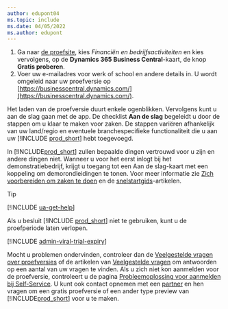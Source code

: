```yaml
---
author: edupont04
ms.topic: include
ms.date: 04/05/2022
ms.author: edupont
---
```

1. Ga naar [de proefsite](https://go.microsoft.com/fwlink/?linkid=847861), kies *Financiën en bedrijfsactiviteiten* en kies vervolgens, op de **Dynamics 365 Business Central**-kaart, de knop **Gratis proberen**.  
2. Voer uw e-mailadres voor werk of school en andere details in. U wordt omgeleid naar uw proefversie op [https://businesscentral.dynamics.com/](https://businesscentral.dynamics.com/).  

Het laden van de proefversie duurt enkele ogenblikken. Vervolgens kunt u aan de slag gaan met de app. De checklist **Aan de slag** begeleidt u door de stappen om u klaar te maken voor zaken. De stappen variëren afhankelijk van uw land/regio en eventuele branchespecifieke functionaliteit die u aan uw [!INCLUDE [prod_short](prod_short.md)] hebt toegevoegd.  

In [!INCLUDE[prod_short](prod_short.md)] zullen bepaalde dingen vertrouwd voor u zijn en andere dingen niet. Wanneer u voor het eerst inlogt bij het demonstratiebedrijf, krijgt u toegang tot een Aan de slag-kaart met een koppeling om demorondleidingen te tonen. Voor meer informatie zie [Zich voorbereiden om zaken te doen](../ui-get-ready-business.md) en de [snelstartgids](../quick-start-business-central.md)-artikelen.  

> [!TIP]
> [!INCLUDE [ua-get-help](ua-get-help.md)]

Als u besluit [!INCLUDE [prod_short](prod_short.md)] niet te gebruiken, kunt u de proefperiode laten verlopen.  

[!INCLUDE [admin-viral-trial-expiry](admin-viral-trial-expiry.md)]

Mocht u problemen ondervinden, controleer dan de [Veelgestelde vragen over proefversies](../trial-faq.md) of de artikelen van [Veelgestelde vragen](../across-faq.yml) om antwoorden op een aantal van uw vragen te vinden. Als u zich niet kon aanmelden voor de proefversie, controleert u de pagina [Probleemoplossing voor aanmelden bij Self-Service](../ui-troubleshoot-self-signup.md). U kunt ook contact opnemen met een [partner](/dynamics365/business-central/across-faq#how-do-i-find-a-reselling-partner) en hen vragen om een gratis proefversie of een ander type preview van [!INCLUDE[prod_short](prod_short.md)] voor u te maken.  
